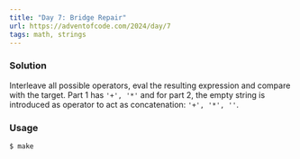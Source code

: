 ```yaml
---
title: "Day 7: Bridge Repair"
url: https://adventofcode.com/2024/day/7
tags: math, strings
---
```


### Solution
Interleave all possible operators, eval the resulting expression and compare with the target.
Part 1 has `'+', '*'` and for part 2, the empty string is introduced as operator to act as concatenation: `'+', '*', ''`.

### Usage
```
$ make
```
